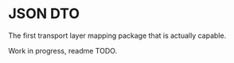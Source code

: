 # JSON DTO

The first transport layer mapping package that is actually capable.

Work in progress, readme TODO.
